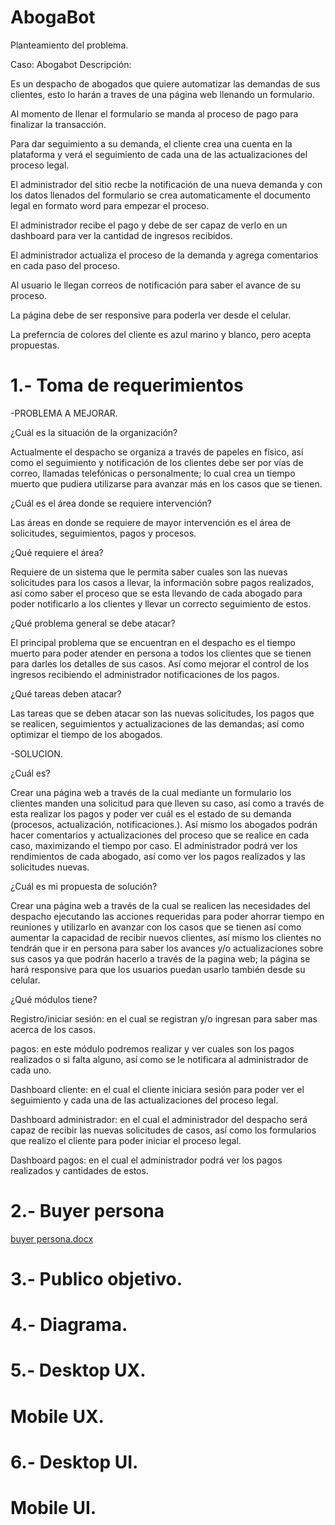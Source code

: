 # AbogaBot
Planteamiento del problema.

Caso: Abogabot Descripción:

Es un despacho de abogados que quiere automatizar las demandas de sus clientes, esto lo harán a traves de una página web llenando un formulario.

Al momento de llenar el formulario se manda al proceso de pago para finalizar la transacción.

Para dar seguimiento a su demanda, el cliente crea una cuenta en la plataforma y verá el seguimiento de cada una de las actualizaciones del proceso legal.

El administrador del sitio recbe la notificación de una nueva demanda y con los datos llenados del formulario se crea automaticamente el documento legal en formato word para empezar el proceso.

El administrador recibe el pago y debe de ser capaz de verlo en un dashboard para ver la cantidad de ingresos recibidos.

El administrador actualiza el proceso de la demanda y agrega comentarios en cada paso del proceso.

Al usuario le llegan correos de notificación para saber el avance de su proceso.

La página debe de ser responsive para poderla ver desde el celular.

La preferncia de colores del cliente es azul marino y blanco, pero acepta propuestas.

# 1.- Toma de requerimientos
-PROBLEMA A MEJORAR.

¿Cuál es la situación de la organización?

Actualmente el despacho se organiza a través de papeles en físico, así como el seguimiento y notificación de los clientes debe ser por vías de correo, llamadas telefónicas o personalmente; lo cual crea un tiempo muerto que pudiera utilizarse para avanzar más en los casos que se tienen.

¿Cuál es el área donde se requiere intervención?

Las áreas en donde se requiere de mayor intervención es el área de solicitudes, seguimientos, pagos y procesos. 

¿Qué requiere el área?

Requiere de un sistema que le permita saber cuales son las nuevas solicitudes para los casos a llevar, la información sobre pagos realizados, así como saber el proceso que se esta llevando de cada abogado para poder notificarlo a los clientes y llevar un correcto seguimiento de estos.

¿Qué problema general se debe atacar?

El principal problema que se encuentran en el despacho es el tiempo muerto para poder atender en persona a todos los clientes que se tienen para darles los detalles de sus casos.
Así como mejorar el control de los ingresos recibiendo el administrador notificaciones de los pagos. 

¿Qué tareas deben atacar?

Las tareas que se deben atacar son las nuevas solicitudes, los pagos que se realicen, seguimientos y actualizaciones de las demandas; así como optimizar el tiempo de los abogados.

-SOLUCION.

¿Cuál es?

Crear una página web a través de la cual mediante un formulario los clientes manden una solicitud para que lleven su caso, así como a través de esta realizar los pagos y poder ver cuál es el estado de su demanda (procesos, actualización, notificaciones.).
Así mismo los abogados podrán hacer comentarios y actualizaciones del proceso que se realice en cada caso, maximizando el tiempo por caso.
El administrador podrá ver los rendimientos de cada abogado, así como ver los pagos realizados y las solicitudes nuevas.

¿Cuál es mi propuesta de solución?

Crear una página web a través de la cual se realicen las necesidades del despacho ejecutando las acciones requeridas para poder ahorrar tiempo en reuniones y utilizarlo en avanzar con los casos que se tienen así como aumentar la capacidad de recibir nuevos clientes, así  mismo los clientes no tendrán que ir en persona para saber los avances y/o actualizaciones sobre sus casos ya que podrán hacerlo a través de la pagina web; la página se hará responsive para que los usuarios puedan usarlo también desde su celular.

¿Qué módulos tiene?

Registro/iniciar sesión: en el cual se registran y/o ingresan para saber mas acerca de los casos.

pagos: en este módulo podremos realizar y ver cuales son los pagos realizados o si falta alguno, así como se le notificara al administrador de cada uno.

Dashboard cliente: en el cual el cliente iniciara sesión para poder ver el seguimiento y cada una de las actualizaciones del proceso legal.

Dashboard administrador: en el cual el administrador del despacho será capaz de recibir las nuevas solicitudes de casos, así como los formularios que realizo el cliente para poder iniciar el proceso legal. 

Dashboard pagos: en el cual el administrador podrá ver los pagos realizados y cantidades de estos.

# 2.- Buyer persona

[buyer persona.docx](https://github.com/GabrielCamp/AbogaBot/files/9914291/buyer.persona.docx)
# 3.- Publico objetivo.

# 4.- Diagrama.

# 5.- Desktop UX.

# Mobile UX.

# 6.- Desktop UI.

# Mobile UI.

